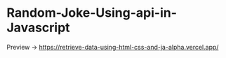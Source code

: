 # Random-Joke-Using-api-in-Javascript
Preview -> https://retrieve-data-using-html-css-and-ja-alpha.vercel.app/
